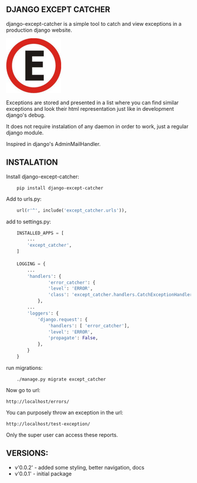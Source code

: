  DJANGO EXCEPT CATCHER
------------------------
django-except-catcher is a simple tool to catch and view exceptions in a production django website.

![django-except-catcher Logo](/except_catcher/static/except_catcher/logo.png)

Exceptions are stored and presented in a list where you can find similar exceptions and look their html representation just like in development django's debug.

It does not require instalation of any daemon in order to work, just a regular django module.

Inspired in django's AdminMailHandler.


INSTALATION
-------------


Install django-except-catcher:

```shell
    pip install django-except-catcher
```

Add to urls.py:

```python
    url(r'^', include('except_catcher.urls')),
```
add to settings.py:

```python
    INSTALLED_APPS = [
        ...
        'except_catcher',
    ]

    LOGGING = {
        ...
        'handlers': {
                'error_catcher': {
                'level': 'ERROR',
                'class': 'except_catcher.handlers.CatchExceptionHandler',
            },
        ...
        'loggers': {
            'django.request': {
                'handlers': [ 'error_catcher'],
                'level': 'ERROR',
                'propagate': False,
            },
        }
    }
```

run migrations:

```shell
    ./manage.py migrate except_catcher
```

Now go to url:

    http://localhost/errors/

You can purposely throw an exception in the url:

    http://localhost/test-exception/

Only the super user can access these reports.


VERSIONS:
-------------
* v'0.0.2' - added some styling, better navigation, docs
* v'0.0.1' - initial package
